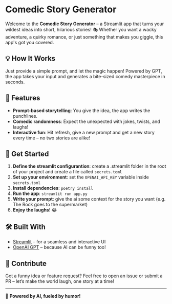 # Comedic Story Generator

Welcome to the **Comedic Story Generator** – a Streamlit app that turns your wildest ideas into short, hilarious stories! 🎭 Whether you want a wacky adventure, a quirky romance, or just something that makes you giggle, this app's got you covered.

## 💡 How It Works

Just provide a simple prompt, and let the magic happen! Powered by GPT, the app takes your input and generates a bite-sized comedy masterpiece in seconds.

## 🎯 Features

- **Prompt-based storytelling**: You give the idea, the app writes the punchlines.
- **Comedic randomness**: Expect the unexpected with jokes, twists, and laughs!
- **Interactive fun**: Hit refresh, give a new prompt and get a new story every time – no two stories are alike!

## 🚀 Get Started

1. **Define the streamlit configurantion**: create a .streamlit folder in the root of your project and create a file called `secrets.toml`
2. **Set up your environment**: set the `OPENAI_API_KEY` variable inside `secrets.toml`
3. **Install dependencies**: `poetry install`
4. **Run the app**: `streamlit run app.py`
5. **Write your prompt**: give the ai some context for the story you want (e.g. The Rock goes to the supermarket)
6. **Enjoy the laughs**! 😂

## 🛠️ Built With

- [Streamlit](https://streamlit.io/) – for a seamless and interactive UI
- [OpenAI GPT](https://openai.com/) – because AI can be funny too!

## 📢 Contribute

Got a funny idea or feature request? Feel free to open an issue or submit a PR – let’s make the world laugh, one story at a time!

---

🤖 **Powered by AI, fueled by humor!**
